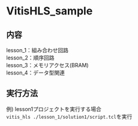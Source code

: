 # VitisHLS_sample

## 内容
lesson_1：組み合わせ回路\
lesson_2：順序回路\
lesson_3：メモリアクセス(BRAM)\
lesson_4：データ型関連

## 実行方法
例) lesson1プロジェクトを実行する場合\
```vitis_hls ./lesson_1/solution1/script.tcl```を実行